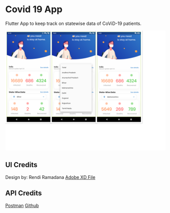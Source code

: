 # Covid 19 App

Flutter App to keep track on statewise data of CoViD-19 patients.

<img src="https://raw.githubusercontent.com/amartyaa/CovidIndiaApp/master/assets/images/collage.png" >

## UI Credits
Design by: Rendi Ramadana [Adobe XD File](https://www.uplabs.com/posts/coronavirus-information-concept)

## API Credits
[Postman](https://documenter.getpostman.com/view/10724784/SzYXXKmA?version=latest)
[Github](https://github.com/amodm/api-covid19-in)
